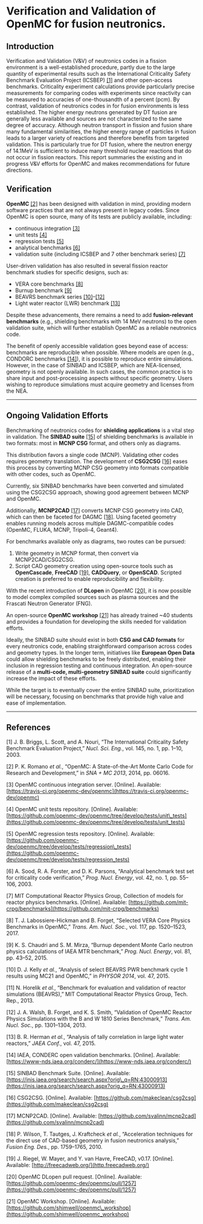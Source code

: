 # Verification and Validation of OpenMC for fusion neutronics.

## Introduction

Verification and Validation (V&V) of neutronics codes in a fission environment is a well-established procedure, partly due to the large quantity of experimental results such as the International Criticality Safety Benchmark Evaluation Project (ICSBEP) [[1]](#ref1) and other open-access benchmarks.
Criticality experiment calculations provide particularly precise measurements for comparing codes with experiments since reactivity can be measured to accuracies of one-thousandth of a percent (pcm).
By contrast, validation of neutronics codes in for fusion environments is less established.
The higher energy neutrons generated by DT fusion are generally less available and sources are not characterized to the same degree of accuracy.
Although neutron transport in fission and fusion share many fundamental similarities, the higher energy range of particles in fusion leads to a larger variety of reactions and therefore benefits from targeted validation.
This is particularly true for DT fusion, where the neutron energy of 14.1MeV is sufficient to induce many threshold nuclear reactions that do not occur in fission reactors.
This report summaries the existing and in progress V&V efforts for OpenMC and makes recommendations for future directions.

## Verification

**OpenMC** [[2]](#ref2) has been designed with validation in mind, providing modern software practices that are not always present in legacy codes. Since OpenMC is open source, many of its tests are publicly available, including:

* continuous integration [[3]](#ref3)
* unit tests [[4]](#ref4)
* regression tests [[5]](#ref5)
* analytical benchmarks [[6]](#ref6)
* validation suite (including ICSBEP and 7 other benchmark series) [[7]](#ref7)

User-driven validation has also resulted in several fission reactor benchmark studies for specific designs, such as:

* VERA core benchmarks [[8]](#ref8)
* Burnup benchmark [[9]](#ref9)
* BEAVRS benchmark series [[10]](#ref10)–[[12]](#ref12)
* Light water reactor (LWR) benchmark [[13]](#ref13)

Despite these advancements, there remains a need to add **fusion-relevant benchmarks** (e.g., shielding benchmarks with 14 MeV neutrons) to the open validation suite, which will further establish OpenMC as a reliable neutronics code.

The benefit of openly accessible validation goes beyond ease of access: benchmarks are reproducible when possible. Where models are open (e.g., CONDORC benchmarks [[14]](#ref14)), it is possible to reproduce entire simulations. However, in the case of SINBAD and ICSBEP, which are NEA-licensed, geometry is not openly available. In such cases, the common practice is to share input and post-processing aspects without specific geometry. Users wishing to reproduce simulations must acquire geometry and licenses from the NEA.

---

## Ongoing Validation Efforts

Benchmarking of neutronics codes for **shielding applications** is a vital step in validation. The **SINBAD suite** [[15]](#ref15) of shielding benchmarks is available in two formats: most in **MCNP CSG** format, and others only as diagrams.

This distribution favors a single code (MCNP). Validating other codes requires geometry translation. The development of **CSG2CSG** [[16]](#ref16) eases this process by converting MCNP CSG geometry into formats compatible with other codes, such as OpenMC.

Currently, six SINBAD benchmarks have been converted and simulated using the CSG2CSG approach, showing good agreement between MCNP and OpenMC.

Additionally, **MCNP2CAD** [[17]](#ref17) converts MCNP CSG geometry into CAD, which can then be faceted for DAGMC [[18]](#ref18). Using faceted geometry enables running models across multiple DAGMC-compatible codes (OpenMC, FLUKA, MCNP, Tripoli-4, Geant4).

For benchmarks available only as diagrams, two routes can be pursued:

1. Write geometry in MCNP format, then convert via MCNP2CAD/CSG2CSG.
2. Script CAD geometry creation using open-source tools such as **OpenCascade**, **FreeCAD** [[19]](#ref19), **CADQuery**, or **OpenSCAD**. Scripted creation is preferred to enable reproducibility and flexibility.

With the recent introduction of **DLopen** in OpenMC [[20]](#ref20), it is now possible to model complex compiled sources such as plasma sources and the Frascati Neutron Generator (FNG).

An open-source **OpenMC workshop** [[21]](#ref21) has already trained \~40 students and provides a foundation for developing the skills needed for validation efforts.

Ideally, the SINBAD suite should exist in both **CSG and CAD formats** for every neutronics code, enabling straightforward comparison across codes and geometry types. In the longer term, initiatives like **European Open Data** could allow shielding benchmarks to be freely distributed, enabling their inclusion in regression testing and continuous integration. An open-source release of a **multi-code, multi-geometry SINBAD suite** could significantly increase the impact of these efforts.

While the target is to eventually cover the entire SINBAD suite, prioritization will be necessary, focusing on benchmarks that provide high value and ease of implementation.

---
## References

<a name="ref1"></a>[1] J. B. Briggs, L. Scott, and A. Nouri, “The International Criticality Safety Benchmark Evaluation Project,” *Nucl. Sci. Eng.*, vol. 145, no. 1, pp. 1–10, 2003.

<a name="ref2"></a>[2] P. K. Romano *et al.*, “OpenMC: A State-of-the-Art Monte Carlo Code for Research and Development,” in *SNA + MC 2013*, 2014, pp. 06016.

<a name="ref3"></a>[3] OpenMC continuous integration server. \[Online]. Available: [https://travis-ci.org/openmc-dev/openmc](https://travis-ci.org/openmc-dev/openmc)

<a name="ref4"></a>[4] OpenMC unit tests repository. \[Online]. Available: [https://github.com/openmc-dev/openmc/tree/develop/tests/unit\_tests](https://github.com/openmc-dev/openmc/tree/develop/tests/unit_tests)

<a name="ref5"></a>[5] OpenMC regression tests repository. \[Online]. Available: [https://github.com/openmc-dev/openmc/tree/develop/tests/regression\_tests](https://github.com/openmc-dev/openmc/tree/develop/tests/regression_tests)

<a name="ref6"></a>[6] A. Sood, R. A. Forster, and D. K. Parsons, “Analytical benchmark test set for criticality code verification,” *Prog. Nucl. Energy*, vol. 42, no. 1, pp. 55–106, 2003.

<a name="ref7"></a>[7] MIT Computational Reactor Physics Group, Collection of models for reactor physics benchmarks. \[Online]. Available: [https://github.com/mit-crpg/benchmarks](https://github.com/mit-crpg/benchmarks)

<a name="ref8"></a>[8] T. J. Labossiere-Hickman and B. Forget, “Selected VERA Core Physics Benchmarks in OpenMC,” *Trans. Am. Nucl. Soc.*, vol. 117, pp. 1520–1523, 2017.

<a name="ref9"></a>[9] K. S. Chaudri and S. M. Mirza, “Burnup dependent Monte Carlo neutron physics calculations of IAEA MTR benchmark,” *Prog. Nucl. Energy*, vol. 81, pp. 43–52, 2015.

<a name="ref10"></a>[10] D. J. Kelly *et al.*, “Analysis of select BEAVRS PWR benchmark cycle 1 results using MC21 and OpenMC,” in *PHYSOR 2014*, vol. 47, 2015.

<a name="ref11"></a>[11] N. Horelik *et al.*, “Benchmark for evaluation and validation of reactor simulations (BEAVRS),” MIT Computational Reactor Physics Group, Tech. Rep., 2013.

<a name="ref12"></a>[12] J. A. Walsh, B. Forget, and K. S. Smith, “Validation of OpenMC Reactor Physics Simulations with the B and W 1810 Series Benchmark,” *Trans. Am. Nucl. Soc.*, pp. 1301–1304, 2013.

<a name="ref13"></a>[13] B. R. Herman *et al.*, “Analysis of tally correlation in large light water reactors,” *JAEA Conf.*, vol. 47, 2015.

<a name="ref14"></a>[14] IAEA, CONDERC open validation benchmarks. \[Online]. Available: [https://www-nds.iaea.org/conderc/](https://www-nds.iaea.org/conderc/)

<a name="ref15"></a>[15] SINBAD Benchmark Suite. \[Online]. Available: [https://inis.iaea.org/search/search.aspx?orig\_q=RN:43000913](https://inis.iaea.org/search/search.aspx?orig_q=RN:43000913)

<a name="ref16"></a>[16] CSG2CSG. \[Online]. Available: [https://github.com/makeclean/csg2csg](https://github.com/makeclean/csg2csg)

<a name="ref17"></a>[17] MCNP2CAD. \[Online]. Available: [https://github.com/svalinn/mcnp2cad](https://github.com/svalinn/mcnp2cad)

<a name="ref18"></a>[18] P. Wilson, T. Tautges, J. Kraftcheck *et al.*, “Acceleration techniques for the direct use of CAD-based geometry in fusion neutronics analysis,” *Fusion Eng. Des.*, pp. 1759–1765, 2010.

<a name="ref19"></a>[19] J. Riegel, W. Mayer, and Y. van Havre, FreeCAD, v0.17. \[Online]. Available: [http://freecadweb.org/](http.freecadweb.org/)

<a name="ref20"></a>[20] OpenMC DLopen pull request. \[Online]. Available: [https://github.com/openmc-dev/openmc/pull/1257](https://github.com/openmc-dev/openmc/pull/1257)

<a name="ref21"></a>[21] OpenMC Workshop. \[Online]. Available: [https://github.com/shimwell/openmc\_workshop](https://github.com/shimwell/openmc_workshop)